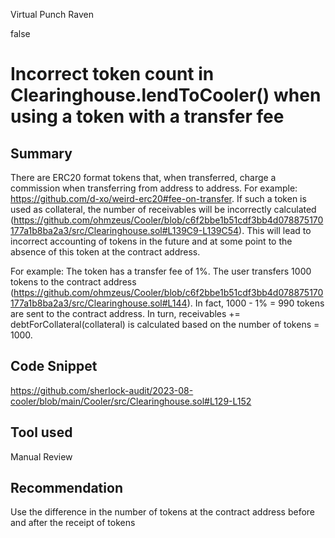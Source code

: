 Virtual Punch Raven

false

# Incorrect token count in Clearinghouse.lendToCooler() when using a token with a transfer fee
## Summary

There are ERC20 format tokens that, when transferred, charge a commission when transferring from address to address. For example: https://github.com/d-xo/weird-erc20#fee-on-transfer. If such a token is used as collateral, the number of receivables will be incorrectly calculated (https://github.com/ohmzeus/Cooler/blob/c6f2bbe1b51cdf3bb4d078875170177a1b8ba2a3/src/Clearinghouse.sol#L139C9-L139C54). This will lead to incorrect accounting of tokens in the future and at some point to the absence of this token at the contract address.

For example:
The token has a transfer fee of 1%. The user transfers 1000 tokens to the contract address (https://github.com/ohmzeus/Cooler/blob/c6f2bbe1b51cdf3bb4d078875170177a1b8ba2a3/src/Clearinghouse.sol#L144). In fact, 1000 - 1% = 990 tokens are sent to the contract address. In turn, receivables += debtForCollateral(collateral) is calculated based on the number of tokens = 1000.

## Code Snippet

https://github.com/sherlock-audit/2023-08-cooler/blob/main/Cooler/src/Clearinghouse.sol#L129-L152

## Tool used

Manual Review

## Recommendation

Use the difference in the number of tokens at the contract address before and after the receipt of tokens